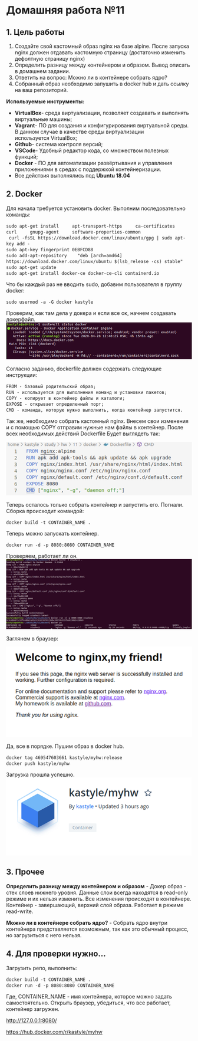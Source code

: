 # **Домашняя работа №11**

## **1. Цель работы**

1. Создайте свой кастомный образ nginx на базе alpine. После запуска nginx должен
отдавать кастомную страницу (достаточно изменить дефолтную страницу nginx)
2. Определить разницу между контейнером и образом. Вывод описать в домашнем задании.
3. Ответить на вопрос: Можно ли в контейнере собрать ядро?
4. Собранный образ необходимо запушить в docker hub и дать ссылку на ваш
репозиторий.

**Используемые инструменты:**

- **VirtualBox**- среда виртуализации, позволяет создавать и выполнять виртуальные машины;
- **Vagrant**- ПО для создания и конфигурирования виртуальной среды. В данном случае в качестве среды виртуализации используется VirtualBox;
- **Github**- система контроля версий;
- **VSCode**- Удобный редактор кода, со множеством полезных функций;
- **Docker** - ПО для автоматизации развёртывания и управления приложениями в средах с поддержкой контейнеризации.
- Все действия выполнялись под **Ubuntu 18.04**

## **2. Docker**

Для начала требуется установить docker. Выполним последовательно команды:
```
sudo apt-get install     apt-transport-https     ca-certificates     curl     gnupg-agent     software-properties-common
 curl -fsSL https://download.docker.com/linux/ubuntu/gpg | sudo apt-key add -
sudo apt-key fingerprint 0EBFCD88
sudo add-apt-repository    "deb [arch=amd64] https://download.docker.com/linux/ubuntu $(lsb_release -cs) stable"
sudo apt-get update
sudo apt-get install docker-ce docker-ce-cli containerd.io
```
Что бы каждый раз не вводить sudo, добавим пользователя в группу docker:
```
sudo usermod -a -G docker kastyle
```
Проверим, как там дела у докера и если все ок, начнем создавать докерфайл.
![](https://github.com/kastyle/otus/raw/master/HW11/screenshots/s1.png)


Согласно заданию, dockerfile должен содержать следующие инструкции: 
```
FROM - базовый родительский образ;
RUN - используется для выполнения команд и установки пакетов;
COPY - копирует в контейнер файлы и каталоги;
EXPOSE - открывает определенный порт;
CMD - команда, которую нужно выполнить, когда контейнер запустится.
```
Так же, необходимо собрать кастомный nginx. Внесем свои изменения и с помощью COPY отправим нужные нам файлы в контейнер. После всех необходимых действий Dockerfile Будет выглядеть так:

![](https://github.com/kastyle/otus/raw/master/HW11/screenshots/s2.png)

Теперь осталось только собрать контейнер и запустить его. Погнали.
Сборка происходит командой:
```
docker build -t CONTAINER_NAME .
```
Теперь можно запускать контейнер.
```
docker run -d -p 8080:8080 CONTAINER_NAME
```
Проверяем, работает ли он. 
![](https://github.com/kastyle/otus/raw/master/HW11/screenshots/s3.png)

Заглянем в браузер:

![](https://github.com/kastyle/otus/raw/master/HW11/screenshots/s5.png)

Да, все в порядке. Пушим образ в docker hub.
```
docker tag 469547603661 kastyle/myhw:release
docker push kastyle/myhw
```
Загрузка прошла успешно.
![](https://github.com/kastyle/otus/raw/master/HW11/screenshots/s4.png)

## **3. Прочее**


**Определить разницу между контейнером и образом** - Докер образ - стек слоев нижнего уровня. Данные слои всегда находятся в read-only режиме и их нельзя изменить. Все изменения происходят в контейнере. Контейнер - завершающий, верхний слой образа. Работает в режиме read-write. 

**Можно ли в контейнере собрать ядро?** - Собрать ядро внутри контейнера представляется возможным, так как это обычный процесс, но загрузиться с него нельзя.

## **4. Для проверки нужно...**

Загрузить репо, выполнить:
```
docker build -t CONTAINER_NAME .
docker run -d -p 8080:8080 CONTAINER_NAME
```
Где, CONTAINER_NAME - имя контейнера, которое можно задать самостоятельно.
Открыть браузер, убедиться, что все работает, контейнер загружен.

http://127.0.0.1:8080/

https://hub.docker.com/r/kastyle/myhw

